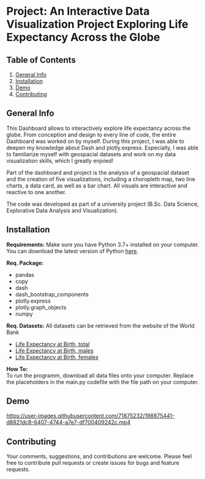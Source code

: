 # Project: An Interactive Data Visualization Project Exploring Life Expectancy Across the Globe


## Table of Contents
1. [General Info](#General-Info)
2. [Installation](#Installation)
3. [Demo](#Demo)
4. [Contributing](#Contributing)


## General Info
This Dashboard allows to interactively explore life expectancy across the globe. 
From conception and design to every line of code, the entire Dashboard was worked on by myself. 
During this project, I was able to deepen my knowledge about Dash and plotly.express. 
Especially, I was able to familiarize myself with geospacial datasets and work on my data visualization skills, which I greatly enjoied! 

Part of the dashboard and project is the analysis of a geospacial dataset and the creation of five visualizations, including a choropleth map, two line charts, a data card, as well as a bar chart. All visuals are interactive and reactive to one another. 

The code was developed as part of a university project (B.Sc. Data Science, Explorative Data Analysis and Visualization). 

## Installation

**Requirements:** 
Make sure you have Python 3.7+ installed on your computer. You can download the latest version of Python [here](https://www.python.org/downloads/). 

**Req. Package:**
* pandas
* copy
* dash
* dash_bootstrap_components
* plotly.express
* plotly.graph_objects
* numpy 

**Req. Datasets:** 
All datasets can be retrieved from the website of the World Bank
* [Life Expectancy at Birth, total](https://data.worldbank.org/indicator/SP.DYN.LE00.IN?end=2020&most_recent_year_desc=true&start=1960&view=map&year=1980) 
* [Life Expectancy at Birth, males](https://data.worldbank.org/indicator/SP.DYN.LE00.MA.IN?end=2020&most_recent_year_desc=true&start=1960&view=map&year=1980) 
* [Life Expectancy at Birth, females](https://data.worldbank.org/indicator/SP.DYN.LE00.FE.IN?end=2020&most_recent_year_desc=true&start=1960&view=map&year=1980) 

**How To:**<br>
To run the programm, download all data files onto your computer. Replace the placeholders in the main.py codefile with the file path on your computer.   


## Demo     

https://user-images.githubusercontent.com/71875232/198875441-d8821dc8-6407-4744-a7e7-df700409242c.mp4


## Contributing 
Your comments, suggestions, and contributions are welcome. 
Please feel free to contribute pull requests or create issues for bugs and feature requests.
